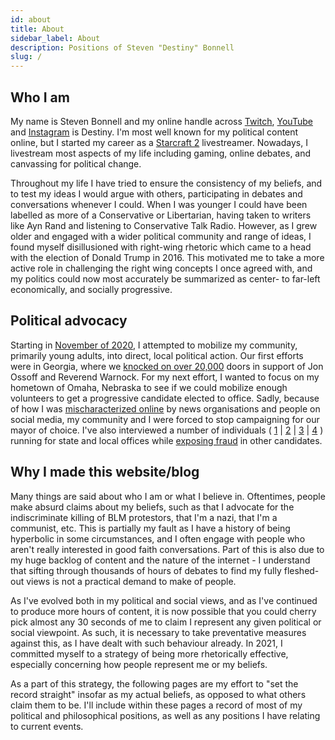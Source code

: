 ```yaml
---
id: about
title: About
sidebar_label: About
description: Positions of Steven "Destiny" Bonnell
slug: /
---
```


## Who I am

My name is Steven Bonnell and my online handle across [Twitch](https://www.twitch.tv/destiny), [YouTube](https://www.youtube.com/destiny) and [Instagram](https://www.instagram.com/destiny/) is Destiny. I'm most well known for my political content online, but I started my career as a [Starcraft 2](https://en.wikipedia.org/wiki/StarCraft_II:_Wings_of_Liberty) livestreamer. Nowadays, I livestream most aspects of my life including gaming, online debates, and canvassing for political change. 

Throughout my life I have tried to ensure the consistency of my beliefs, and to test my ideas I would argue with others, participating in debates and conversations whenever I could. When I was younger I could have been labelled as more of a Conservative or Libertarian, having taken to writers like Ayn Rand and listening to Conservative Talk Radio. However, as I grew older and engaged with a wider political community and range of ideas, I found myself disillusioned with right-wing rhetoric which came to a head with the election of Donald Trump in 2016. This motivated me to take a more active role in challenging the right wing concepts I once agreed with, and my politics could now most accurately be summarized as center- to far-left economically, and socially progressive.

## Political advocacy

Starting in [November of 2020](https://youtu.be/93leuGiUSpo), I attempted to mobilize my community, primarily young adults, into direct, local political action. Our first efforts were in Georgia, where we [knocked on over 20,000](https://www.wrbl.com/news/georgia-news/math-mvmt-hosts-canvassing-event-ahead-of-senate-run-offs/) doors in support of Jon Ossoff and Reverend Warnock. For my next effort, I wanted to focus on my hometown of Omaha, Nebraska to see if we could mobilize enough volunteers to get a progressive candidate elected to office. Sadly, because of how I was [mischaracterized online](https://www.reddit.com/r/Destiny/comments/lx0dnw/incredibly_disappointed_at_the_lack_of/) by news organisations and people on social media, my community and I were forced to stop campaigning for our mayor of choice. I've also interviewed a number of individuals ( [1](https://www.youtube.com/watch?v=9AoEIeVrbWU) | [2](https://www.youtube.com/watch?v=aLQUuui7ThA) | [3](https://www.youtube.com/watch?v=M9rtW5Vre2s) | [4](https://www.youtube.com/watch?v=ag23SLc2fIs) ) running for state and local offices while [exposing fraud](https://www.youtube.com/watch?v=J0FnS1gFV4o) in other candidates.

## Why I made this website/blog

Many things are said about who I am or what I believe in. Oftentimes, people make absurd claims about my beliefs, such as that I advocate for the indiscriminate killing of BLM protestors, that I'm a nazi, that I'm a communist, etc. This is partially my fault as I have a history of being hyperbolic in some circumstances, and I often engage with people who aren't really interested in good faith conversations. Part of this is also due to my huge backlog of content and the nature of the internet - I understand that sifting through thousands of hours of debates to find my fully fleshed-out views is not a practical demand to make of people.

As I've evolved both in my political and social views, and as I've continued to produce more hours of content, it is now possible that you could cherry pick almost any 30 seconds of me to claim I represent any given political or social viewpoint. As such, it is necessary to take preventative measures against this, as I have dealt with such behaviour already. In 2021, I committed myself to a strategy of being more rhetorically effective, especially concerning how people represent me or my beliefs.

As a part of this strategy, the following pages are my effort to "set the record straight" insofar as my actual beliefs, as opposed to what others claim them to be. I'll include within these pages a record of most of my political and philosophical positions, as well as any positions I have relating to current events.
